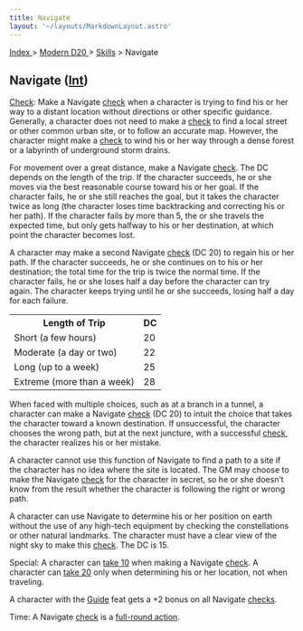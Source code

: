 ```yaml
---
title: Navigate
layout: '~/layouts/MarkdownLayout.astro'
---
```


[ Index ](/) > [ Modern D20 ](/modern.d20.srd) > [Skills](/modern.d20.srd/skills) > Navigate

## Navigate ([Int](/modern.d20.srd/basics/ability.scores))

[Check](/modern.d20.srd/skills/skill.basics.php#skill): Make a Navigate
[check](/modern.d20.srd/skills/skill.basics.php#skill) when a character is
trying to find his or her way to a distant location without directions or
other specific guidance. Generally, a character does not need to make a
[check](/modern.d20.srd/skills/skill.basics.php#skill) to find a local street
or other common urban site, or to follow an accurate map. However, the
character might make a [check](/modern.d20.srd/skills/skill.basics.php#skill)
to wind his or her way through a dense forest or a labyrinth of underground
storm drains.

For movement over a great distance, make a Navigate
[check](/modern.d20.srd/skills/skill.basics.php#skill). The DC depends on the
length of the trip. If the character succeeds, he or she moves via the best
reasonable course toward his or her goal. If the character fails, he or she
still reaches the goal, but it takes the character twice as long (the
character loses time backtracking and correcting his or her path). If the
character fails by more than 5, the or she travels the expected time, but only
gets halfway to his or her destination, at which point the character becomes
lost.

A character may make a second Navigate
[check](/modern.d20.srd/skills/skill.basics.php#skill) (DC 20) to regain his
or her path. If the character succeeds, he or she continues on to his or her
destination; the total time for the trip is twice the normal time. If the
character fails, he or she loses half a day before the character can try
again. The character keeps trying until he or she succeeds, losing half a day
for each failure.


<table> <tr><th>Length of Trip</th><th> DC</th></tr> <tr><td> Short (a few hours)</td><td> 20 </td></tr> <tr class="shaded"><td> Moderate (a day or two)</td><td> 22 </td></tr> <tr><td> Long (up to a week)</td><td> 25 </td></tr> <tr class="shaded"><td> Extreme (more than a week)</td><td> 28 </td></tr></table>


When faced with multiple choices, such as at a branch in a tunnel, a character
can make a Navigate [check](/modern.d20.srd/skills/skill.basics.php#skill) (DC
20) to intuit the choice that takes the character toward a known destination.
If unsuccessful, the character chooses the wrong path, but at the next
juncture, with a successful
[check](/modern.d20.srd/skills/skill.basics.php#skill), the character realizes
his or her mistake.

A character cannot use this function of Navigate to find a path to a site if
the character has no idea where the site is located. The GM may choose to make
the Navigate [check](/modern.d20.srd/skills/skill.basics.php#skill) for the
character in secret, so he or she doesn’t know from the result whether the
character is following the right or wrong path.

A character can use Navigate to determine his or her position on earth without
the use of any high-tech equipment by checking the constellations or other
natural landmarks. The character must have a clear view of the night sky to
make this [check](/modern.d20.srd/skills/skill.basics.php#skill). The DC is
15.

Special: A character can [take 10](/modern.d20.srd/skills/skill.basics.php#take10) when making a Navigate
[check](/modern.d20.srd/skills/skill.basics.php#skill). A character can [take 20](/modern.d20.srd/skills/skill.basics.php#take20) only when determining his
or her location, not when traveling.

A character with the [Guide](/modern.d20.srd/feats/guide) feat gets a +2 bonus
on all Navigate [checks](/modern.d20.srd/skills/skill.basics.php#skill).

Time: A Navigate [check](/modern.d20.srd/skills/skill.basics.php#skill) is a
[full-round action](/modern.d20.srd/combat/full.round.actions).

